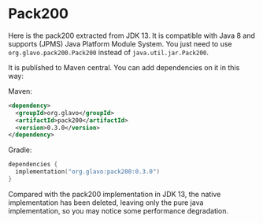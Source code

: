# Pack200

Here is the pack200 extracted from JDK 13. It is compatible with Java 8 and supports (JPMS) Java Platform Module System.
You just need to use `org.glavo.pack200.Pack200` instead of `java.util.jar.Pack200`.

It is published to Maven central. You can add dependencies on it in this way:

Maven:
```xml
<dependency>
  <groupId>org.glavo</groupId>
  <artifactId>pack200</artifactId>
  <version>0.3.0</version>
</dependency>
```

Gradle:
```kotlin
dependencies {
  implementation("org.glavo:pack200:0.3.0")
}
```


Compared with the pack200 implementation in JDK 13, the native implementation has been deleted, 
leaving only the pure java implementation, so you may notice some performance degradation.